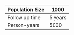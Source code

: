 | Population Size | 1000    |
|-----------------|---------|
| Follow up time  | 5 years |
| Person-years    | 5000
